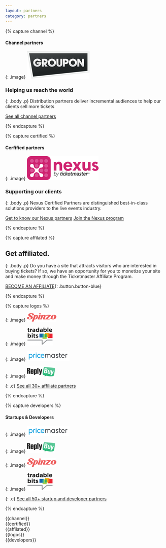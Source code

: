 ```yaml
---
layout: partners
category: partners
---
```


{% capture channel %}

#### Channel partners

{: .image}
[![Groupon](/assets/img/partners/groupon-logo.png)](/products-and-docs/under-development/)

### Helping us reach the world

{: .body .p}
Distribution partners deliver incremental audiences to help our clients sell more tickets

[See all channel partners](/products-and-docs/under-development/)

{% endcapture %}


{% capture certified %}

#### Cerfified partners

{: .image}
[![Nexus](/assets/img/partners/nexus-logo.png)](/products-and-docs/under-development/)

### Supporting our clients

{: .body .p}
Nexus Certified Partners are distinguished best-in-class solutions providers to the live events industry.

[Get to know our Nexus partners](/products-and-docs/under-development/)
[Join the Nexus program](/partners/certified-partners/nexus)

{% endcapture %}


{% capture affilated %}

## Get affiliated.

{: .body .p}
Do you have a site that attracts visitors who are interested in buying tickets? If so, we have an opportunity for you to monetize your site and make money through the Ticketmaster Affiliate Program.

[BECOME AN AFFILIATE](/support/faq/#affiliates-a){: .button.button-blue}

{% endcapture %}


{% capture logos %}

{: .image}
![Groupon](/assets/img/partners/spinzo-logo.png)

{: .image}
![Groupon](/assets/img/partners/tradablebits-logo.png)

{: .image}
![Groupon](/assets/img/partners/pricemaster-logo.png)

{: .image}
![Groupon](/assets/img/partners/reply-logo.png)

{: .c}
[See all 30+ affiliate partners](/products-and-docs/under-development/)

{% endcapture %}


{% capture developers %}

#### Startups &amp; Developers

{: .image}
![Groupon](/assets/img/partners/pricemaster-logo.png)

{: .image}
![Groupon](/assets/img/partners/reply-logo.png)

{: .image}
![Groupon](/assets/img/partners/spinzo-logo.png)

{: .image}
![Groupon](/assets/img/partners/tradablebits-logo.png)

{: .c}
[See all 50+ startup and developer partners](/products-and-docs/under-development/)

{% endcapture %}


<div class="row parnters">
  <div class="row-container row-partners">
    <div class="col-xs-12 col-md-12">
<div class="col-xs-12 col-md-6" markdown="1">
{{channel}}
</div>
<div class="col-xs-12 col-md-6" markdown="1">
{{certified}} 
</div>
    </div>
  </div>
</div>

<div class="slice-left partn slice-top-left slice-bottom-left xs-center">
    <div class="row">
        <div class="row-container row-affilate">
<div class="col-xs-12 col-md-7" markdown="1">
{{affilated}}
</div>
<div class="col-xs-12 col-md-5 pics" markdown="1">
{{logos}}
</div>
        </div>
    </div>
</div>

<div class="row developers">
  <div class="row-container row-developers">
<div class="col-xs-12 col-md-12" markdown="1">
{{developers}}
</div>
  </div>
</div>
